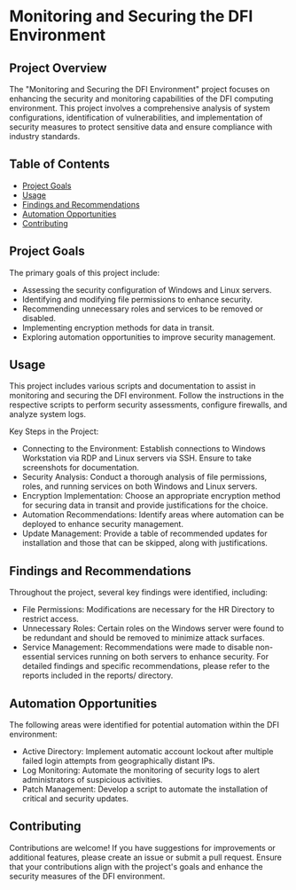 # Monitoring and Securing the DFI Environment

## Project Overview
The "Monitoring and Securing the DFI Environment" project focuses on enhancing the security and monitoring capabilities of the DFI computing environment. This project involves a comprehensive analysis of system configurations, identification of vulnerabilities, and implementation of security measures to protect sensitive data and ensure compliance with industry standards.

## Table of Contents
- [Project Goals](#project-goals)
- [Usage](#usage)
- [Findings and Recommendations](#findings-and-recommendations)
- [Automation Opportunities](#automation-opportunities)
- [Contributing](#contributing)

## Project Goals
The primary goals of this project include:
- Assessing the security configuration of Windows and Linux servers.
- Identifying and modifying file permissions to enhance security.
- Recommending unnecessary roles and services to be removed or disabled.
- Implementing encryption methods for data in transit.
- Exploring automation opportunities to improve security management.

## Usage
This project includes various scripts and documentation to assist in monitoring and securing the DFI environment. Follow the instructions in the respective scripts to perform security assessments, configure firewalls, and analyze system logs.

Key Steps in the Project:
- Connecting to the Environment: Establish connections to Windows Workstation via RDP and Linux servers via SSH. Ensure to take screenshots for documentation.
- Security Analysis: Conduct a thorough analysis of file permissions, roles, and running services on both Windows and Linux servers.
- Encryption Implementation: Choose an appropriate encryption method for securing data in transit and provide justifications for the choice.
- Automation Recommendations: Identify areas where automation can be deployed to enhance security management.
- Update Management: Provide a table of recommended updates for installation and those that can be skipped, along with justifications.

## Findings and Recommendations
Throughout the project, several key findings were identified, including:

- File Permissions: Modifications are necessary for the HR Directory to restrict access.
- Unnecessary Roles: Certain roles on the Windows server were found to be redundant and should be removed to minimize attack surfaces.
- Service Management: Recommendations were made to disable non-essential services running on both servers to enhance security.
For detailed findings and specific recommendations, please refer to the reports included in the reports/ directory.

## Automation Opportunities
The following areas were identified for potential automation within the DFI environment:

- Active Directory: Implement automatic account lockout after multiple failed login attempts from geographically distant IPs.
- Log Monitoring: Automate the monitoring of security logs to alert administrators of suspicious activities.
- Patch Management: Develop a script to automate the installation of critical and security updates.
## Contributing
Contributions are welcome! If you have suggestions for improvements or additional features, please create an issue or submit a pull request. Ensure that your contributions align with the project's goals and enhance the security measures of the DFI environment.

